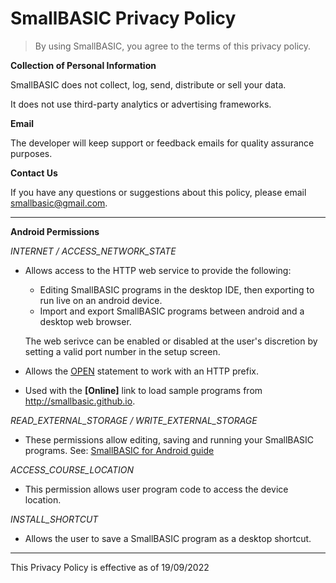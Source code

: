 SmallBASIC Privacy Policy
=================================

> By using SmallBASIC, you agree to the terms of this privacy policy.

**Collection of Personal Information**

SmallBASIC does not collect, log, send, distribute or sell your data.

It does not use third-party analytics or advertising frameworks.

**Email**

The developer will keep support or feedback emails for quality assurance purposes.

**Contact Us**

If you have any questions or suggestions about this policy, please email smallbasic@gmail.com.

-------------

**Android Permissions**

_INTERNET / ACCESS_NETWORK_STATE_

- Allows access to the HTTP web service to provide the following:
  - Editing SmallBASIC programs in the desktop IDE, then exporting to run live on an android device.
  - Import and export SmallBASIC programs between android and a desktop web browser.

  The web serivce can be enabled or disabled at the user's discretion by setting a valid port number in the setup screen.

- Allows the [OPEN](/reference/594.html) statement to work with an HTTP prefix.

- Used with the **[Online]** link to load sample programs from http://smallbasic.github.io.

_READ_EXTERNAL_STORAGE / WRITE_EXTERNAL_STORAGE_

- These permissions allow editing, saving and running your SmallBASIC programs. See: [SmallBASIC for Android guide](/pages/android.html)

_ACCESS_COURSE_LOCATION_

- This permission allows user program code to access the device location.

_INSTALL_SHORTCUT_

- Allows the user to save a SmallBASIC program as a desktop shortcut.

-------------

This Privacy Policy is effective as of 19/09/2022
